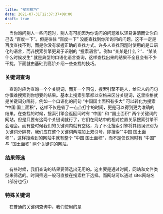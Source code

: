 ```yaml
---
title: "搜索技巧"
date: 2021-07-31T12:37:37+08:00
draft: true
---
```


&ensp;&ensp;当你询问别人一些问题时，别人有可能因为你询问的问题难以轻易讲清而让你自己去 “百度一下”。但是往往 “百度一下” 没能查找到你所询问的问题，这不一定是百度查找不到，而是你没有掌握正确的查找方式。许多人查找问题时使用的是口语化的语言，而非搜索引擎更易于识别的 “搜索语言”。例如 “某某是什么？”、“某某什么时候发生“ 就是典型的口语化语言查询，这样查找出来的结果不全且会有不少干扰。下面就由基础到高阶介绍一些查找的技巧。

### 关键词查询
&ensp;&ensp;查询时应为查询一个个关键词，而非一个问句，搜索引擎不是人，给它人的问句你很难搜索到你想要的结果。基本上搜索引擎都以空格来区分关键词，这里空格就是关键词分隔符。例如一个口语化的问句 “中国国土面积有多大” 可以转化为搜索 “中国 国土面积”，这样不仅是省了一点点打字的时间，更是可以得到更为准确的结果。在查找的时候，搜索引擎会返回同时有 “中国” 和 “国土面积” 两个关键词的网站，但是只要有这两个关键词就行了，它们在网站中的相对位置关系搜索引擎不会理会。而有些时候我们的关键词内就有空格，为了不让搜索引擎将其错误识别为关键词分隔符，我们应在整个关键词两端加上双引号，即搜索“"中国 国土面积"”，这样搜索到的网站中就有整个 “中国 国土面积”，而不是仅仅同时有 “中国” 与 “国土面积” 两个关键词的网站。

### 结果筛选
&ensp;&ensp;有些时候，我们查询的结果要筛选出无用的。这主要是通过时间，网站和文件类型来筛选的。时间筛选一般可直接在搜索栏下选择。而网站可以通过 site:网站名（部分也行）

### 特殊关键词
&ensp;&ensp;在普通的关键词查询中，我们使用的是